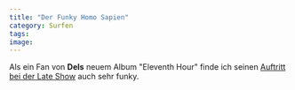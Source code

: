 ```yaml
---
title: "Der Funky Homo Sapien"
category: Surfen
tags: 
image: 
---
```


Als ein Fan von **Dels** neuem Album "Eleventh Hour" finde ich seinen [Auftritt bei der Late Show](http://www.redlasso.com/ClipPlayer.aspx?id=c7c02394-a1aa-4fcb-af2e-2f7fefdb6bde) auch sehr funky.